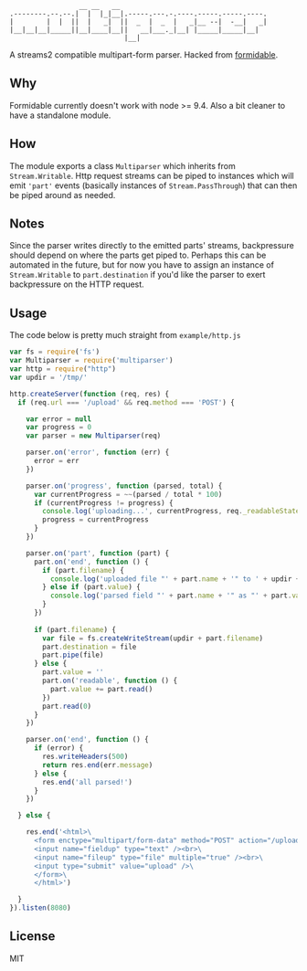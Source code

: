 ```
                 __ __   __                                    
.--------.--.--.|  |  |_|__|.-----.---.-.----.-----.-----.----.
|        |  |  ||  |   _|  ||  _  |  _  |   _|__ --|  -__|   _|
|__|__|__|_____||__|____|__||   __|___._|__| |_____|_____|__|  
                            |__|
```
A streams2 compatible multipart-form parser. Hacked from [formidable](https://github.com/felixge/node-formidable.git).

## Why
Formidable currently doesn't work with node >= 9.4. Also a bit cleaner to have a standalone module.

## How
The module exports a class `Multiparser` which inherits from `Stream.Writable`. Http request streams can be piped to instances which will emit `'part'` events (basically instances of `Stream.PassThrough`) that can then be piped around as needed. 

## Notes
Since the parser writes directly to the emitted parts' streams, backpressure should depend on where the parts get piped to. Perhaps this can be automated in the future, but for now you have to assign an instance of `Stream.Writable` to `part.destination` if you'd like the parser to exert backpressure on the HTTP request.

## Usage
The code below is pretty much straight from `example/http.js`
```javascript
var fs = require('fs')
var Multiparser = require('multiparser')
var http = require("http")
var updir = '/tmp/'

http.createServer(function (req, res) {
  if (req.url === '/upload' && req.method === 'POST') {

    var error = null
    var progress = 0
    var parser = new Multiparser(req)

    parser.on('error', function (err) {
      error = err
    })

    parser.on('progress', function (parsed, total) {
      var currentProgress = ~~(parsed / total * 100)
      if (currentProgress != progress) {
        console.log('uploading...', currentProgress, req._readableState.length)
        progress = currentProgress
      }
    })

    parser.on('part', function (part) {
      part.on('end', function () {
        if (part.filename) {
          console.log('uploaded file "' + part.name + '" to ' + updir + part.filename)
        } else if (part.value) {
          console.log('parsed field "' + part.name + '" as "' + part.value + '"')
        }
      })
      
      if (part.filename) {
        var file = fs.createWriteStream(updir + part.filename)
        part.destination = file
        part.pipe(file)
      } else {
        part.value = ''
        part.on('readable', function () {
          part.value += part.read()
        })
        part.read(0)
      }
    })

    parser.on('end', function () {
      if (error) {
        res.writeHeaders(500)
        return res.end(err.message)
      } else {
        res.end('all parsed!')
      }
    })

  } else {

    res.end('<html>\
      <form enctype="multipart/form-data" method="POST" action="/upload">\
      <input name="fieldup" type="text" /><br>\
      <input name="fileup" type="file" multiple="true" /><br>\
      <input type="submit" value="upload" />\
      </form>\
      </html>')

  }
}).listen(8080)
```

## License
MIT